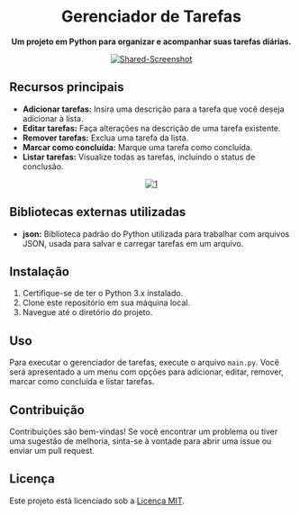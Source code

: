 <h1 align="center">Gerenciador de Tarefas</h1>

<p align="center">
  <strong>Um projeto em Python para organizar e acompanhar suas tarefas diárias.</strong>
</p>

<p align="center">
  <a href="https://imgbb.com/"><img src="https://i.ibb.co/KrQyjzk/Shared-Screenshot.jpg" alt="Shared-Screenshot" border="0"></a>
</p>

<h2>Recursos principais</h2>

<ul>
  <li><strong>Adicionar tarefas:</strong> Insira uma descrição para a tarefa que você deseja adicionar à lista.</li>
  <li><strong>Editar tarefas:</strong> Faça alterações na descrição de uma tarefa existente.</li>
  <li><strong>Remover tarefas:</strong> Exclua uma tarefa da lista.</li>
  <li><strong>Marcar como concluída:</strong> Marque uma tarefa como concluída.</li>
  <li><strong>Listar tarefas:</strong> Visualize todas as tarefas, incluindo o status de conclusão.</li>
</ul>

<p align="center">
  <a href="https://imgbb.com/"><img src="https://i.ibb.co/Jr7Lkhm/1.jpg" alt="1" border="0"></a>
</p>

<h2>Bibliotecas externas utilizadas</h2>

<ul>
  <li><strong>json:</strong> Biblioteca padrão do Python utilizada para trabalhar com arquivos JSON, usada para salvar e carregar tarefas em um arquivo.</li>
</ul>

<h2>Instalação</h2>

<ol>
  <li>Certifique-se de ter o Python 3.x instalado.</li>
  <li>Clone este repositório em sua máquina local.</li>
  <li>Navegue até o diretório do projeto.</li>
</ol>



<h2>Uso</h2>

<p>Para executar o gerenciador de tarefas, execute o arquivo <code>main.py</code>. Você será apresentado a um menu com opções para adicionar, editar, remover, marcar como concluída e listar tarefas.</p>

<h2>Contribuição</h2>

<p>Contribuições são bem-vindas! Se você encontrar um problema ou tiver uma sugestão de melhoria, sinta-se à vontade para abrir uma issue ou enviar um pull request.</p>

<h2>Licença</h2>

<p>Este projeto está licenciado sob a <a href="LICENSE">Licença MIT</a>.</p>

